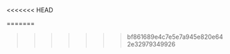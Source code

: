 <!--ts-->


<!-- Created by https://github.com/ekalinin/github-markdown-toc -->
<<<<<<< HEAD
<!-- Added by: kuanhsiaokuo, at: Sat Jun 18 00:28:06 CST 2022 -->
=======
<!-- Added by: runner, at: Fri Jun 17 16:18:21 UTC 2022 -->
>>>>>>> bf861689e4c7e5e7a945e820e642e32979349926

<!--te-->
